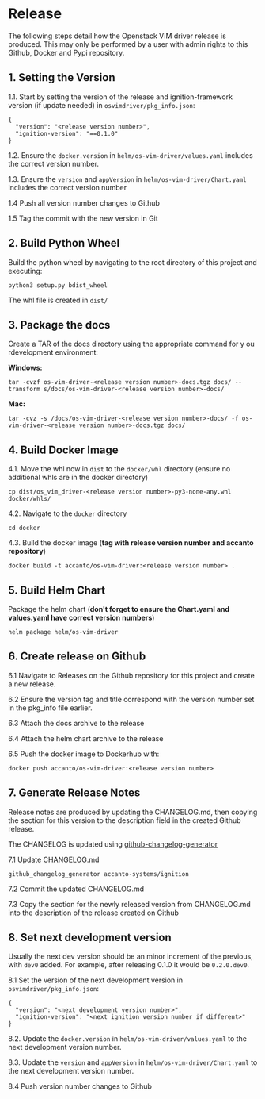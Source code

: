 # Release

The following steps detail how the Openstack VIM driver release is produced. This may only be performed by a user with admin rights to this Github, Docker and Pypi repository.

## 1. Setting the Version

1.1. Start by setting the version of the release and ignition-framework version (if update needed) in `osvimdriver/pkg_info.json`:

```
{
  "version": "<release version number>",
  "ignition-version": "==0.1.0"
}
```

1.2. Ensure the `docker.version` in `helm/os-vim-driver/values.yaml` includes the correct version number.

1.3. Ensure the `version` and `appVersion` in `helm/os-vim-driver/Chart.yaml` includes the correct version number

1.4 Push all version number changes to Github

1.5 Tag the commit with the new version in Git

## 2. Build Python Wheel

Build the python wheel by navigating to the root directory of this project and executing:

```
python3 setup.py bdist_wheel
```

The whl file is created in `dist/`

## 3. Package the docs

Create a TAR of the docs directory using the appropriate command for y ou rdevelopment environment:

**Windows:**
```
tar -cvzf os-vim-driver-<release version number>-docs.tgz docs/ --transform s/docs/os-vim-driver-<release version number>-docs/
```
**Mac:**
```
tar -cvz -s /docs/os-vim-driver-<release version number>-docs/ -f os-vim-driver-<release version number>-docs.tgz docs/
```

## 4. Build Docker Image

4.1. Move the whl now in `dist` to the `docker/whl` directory (ensure no additional whls are in the docker directory)

```
cp dist/os_vim_driver-<release version number>-py3-none-any.whl docker/whls/
```

4.2. Navigate to the `docker` directory

```
cd docker
```

4.3. Build the docker image (**tag with release version number and accanto repository**)

```
docker build -t accanto/os-vim-driver:<release version number> .
```

## 5. Build Helm Chart

Package the helm chart (**don't forget to ensure the Chart.yaml and values.yaml have correct version numbers**)

```
helm package helm/os-vim-driver
```

## 6. Create release on Github

6.1 Navigate to Releases on the Github repository for this project and create a new release.

6.2 Ensure the version tag and title correspond with the version number set in the pkg_info file earlier.

6.3 Attach the docs archive to the release

6.4 Attach the helm chart archive to the release

6.5 Push the docker image to Dockerhub with:

```
docker push accanto/os-vim-driver:<release version number>
```

## 7. Generate Release Notes

Release notes are produced by updating the CHANGELOG.md, then copying the section for this version to the description field in the created Github release.

The CHANGELOG is updated using [github-changelog-generator](https://github.com/github-changelog-generator/github-changelog-generator#why-should-i-care)

7.1 Update CHANGELOG.md

```
github_changelog_generator accanto-systems/ignition
```

7.2 Commit the updated CHANGELOG.md

7.3 Copy the section for the newly released version from CHANGELOG.md into the description of the release created on Github

## 8. Set next development version

Usually the next dev version should be an minor increment of the previous, with `dev0` added. For example, after releasing 0.1.0 it would be `0.2.0.dev0`.

8.1 Set the version of the next development version in `osvimdriver/pkg_info.json`:

```
{
  "version": "<next development version number>",
  "ignition-version": "<next ignition version number if different>"
}
```

8.2. Update the `docker.version` in `helm/os-vim-driver/values.yaml` to the next development version number.

8.3. Update the `version` and `appVersion` in `helm/os-vim-driver/Chart.yaml` to the next development version number.

8.4 Push version number changes to Github

